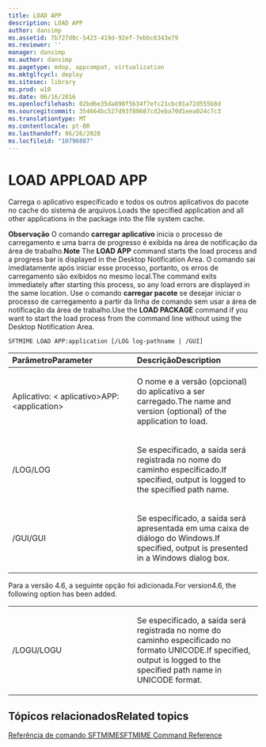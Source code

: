 ```yaml
---
title: LOAD APP
description: LOAD APP
author: dansimp
ms.assetid: 7b727d0c-5423-419d-92ef-7ebbc6343e79
ms.reviewer: ''
manager: dansimp
ms.author: dansimp
ms.pagetype: mdop, appcompat, virtualization
ms.mktglfcycl: deploy
ms.sitesec: library
ms.prod: w10
ms.date: 06/16/2016
ms.openlocfilehash: 02bd6e35da898f5b34f7efc21cbc01a72d555b8d
ms.sourcegitcommit: 354664bc527d93f80687cd2eba70d1eea024c7c3
ms.translationtype: MT
ms.contentlocale: pt-BR
ms.lasthandoff: 06/26/2020
ms.locfileid: "10796887"
---
```

# <span data-ttu-id="92318-103">LOAD APP</span><span class="sxs-lookup"><span data-stu-id="92318-103">LOAD APP</span></span>


<span data-ttu-id="92318-104">Carrega o aplicativo especificado e todos os outros aplicativos do pacote no cache do sistema de arquivos.</span><span class="sxs-lookup"><span data-stu-id="92318-104">Loads the specified application and all other applications in the package into the file system cache.</span></span>

<span data-ttu-id="92318-105">**Observação**  O comando **carregar aplicativo** inicia o processo de carregamento e uma barra de progresso é exibida na área de notificação da área de trabalho.</span><span class="sxs-lookup"><span data-stu-id="92318-105">**Note** The **LOAD APP** command starts the load process and a progress bar is displayed in the Desktop Notification Area.</span></span> <span data-ttu-id="92318-106">O comando sai imediatamente após iniciar esse processo, portanto, os erros de carregamento são exibidos no mesmo local.</span><span class="sxs-lookup"><span data-stu-id="92318-106">The command exits immediately after starting this process, so any load errors are displayed in the same location.</span></span> <span data-ttu-id="92318-107">Use o comando **carregar pacote** se desejar iniciar o processo de carregamento a partir da linha de comando sem usar a área de notificação da área de trabalho.</span><span class="sxs-lookup"><span data-stu-id="92318-107">Use the **LOAD PACKAGE** command if you want to start the load process from the command line without using the Desktop Notification Area.</span></span>

 

`SFTMIME LOAD APP:application [/LOG log-pathname | /GUI]`

<table>
<colgroup>
<col width="50%" />
<col width="50%" />
</colgroup>
<thead>
<tr class="header">
<th align="left"><span data-ttu-id="92318-108">Parâmetro</span><span class="sxs-lookup"><span data-stu-id="92318-108">Parameter</span></span></th>
<th align="left"><span data-ttu-id="92318-109">Descrição</span><span class="sxs-lookup"><span data-stu-id="92318-109">Description</span></span></th>
</tr>
</thead>
<tbody>
<tr class="odd">
<td align="left"><p><span data-ttu-id="92318-110">Aplicativo: &lt; aplicativo&gt;</span><span class="sxs-lookup"><span data-stu-id="92318-110">APP:&lt;application&gt;</span></span></p></td>
<td align="left"><p><span data-ttu-id="92318-111">O nome e a versão (opcional) do aplicativo a ser carregado.</span><span class="sxs-lookup"><span data-stu-id="92318-111">The name and version (optional) of the application to load.</span></span></p></td>
</tr>
<tr class="even">
<td align="left"><p><span data-ttu-id="92318-112">/LOG</span><span class="sxs-lookup"><span data-stu-id="92318-112">/LOG</span></span></p></td>
<td align="left"><p><span data-ttu-id="92318-113">Se especificado, a saída será registrada no nome do caminho especificado.</span><span class="sxs-lookup"><span data-stu-id="92318-113">If specified, output is logged to the specified path name.</span></span></p></td>
</tr>
<tr class="odd">
<td align="left"><p><span data-ttu-id="92318-114">/GUI</span><span class="sxs-lookup"><span data-stu-id="92318-114">/GUI</span></span></p></td>
<td align="left"><p><span data-ttu-id="92318-115">Se especificado, a saída será apresentada em uma caixa de diálogo do Windows.</span><span class="sxs-lookup"><span data-stu-id="92318-115">If specified, output is presented in a Windows dialog box.</span></span></p></td>
</tr>
</tbody>
</table>

 

<span data-ttu-id="92318-116">Para a versão 4.6, a seguinte opção foi adicionada.</span><span class="sxs-lookup"><span data-stu-id="92318-116">For version4.6, the following option has been added.</span></span>

<table>
<colgroup>
<col width="50%" />
<col width="50%" />
</colgroup>
<tbody>
<tr class="odd">
<td align="left"><p><span data-ttu-id="92318-117">/LOGU</span><span class="sxs-lookup"><span data-stu-id="92318-117">/LOGU</span></span></p></td>
<td align="left"><p><span data-ttu-id="92318-118">Se especificado, a saída será registrada no nome do caminho especificado no formato UNICODE.</span><span class="sxs-lookup"><span data-stu-id="92318-118">If specified, output is logged to the specified path name in UNICODE format.</span></span></p></td>
</tr>
</tbody>
</table>

 

## <span data-ttu-id="92318-119">Tópicos relacionados</span><span class="sxs-lookup"><span data-stu-id="92318-119">Related topics</span></span>


[<span data-ttu-id="92318-120">Referência de comando SFTMIME</span><span class="sxs-lookup"><span data-stu-id="92318-120">SFTMIME Command Reference</span></span>](sftmime--command-reference.md)

 

 





